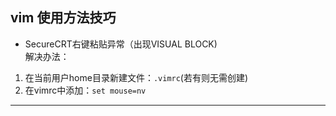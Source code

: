vim 使用方法技巧
-----------------
* SecureCRT右键粘贴异常（出现VISUAL BLOCK)<br>
解决办法：
1. 在当前用户home目录新建文件：`.vimrc`(若有则无需创建)<br>
2. 在vimrc中添加：`set mouse=nv`<br>

-----------------------------------------------------------
